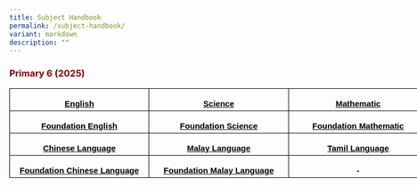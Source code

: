 ```yaml
---
title: Subject Handbook
permalink: /subject-handbook/
variant: markdown
description: ""
---
```

<h3><strong><span style="color: #800000;">Primary 6 (2025)</span></strong></h3>

<table cellpadding="0" cellspacing="0" width="752" border="0" style="width: 564.0pt; border-collapse: collapse; mso-yfti-tbllook: 1184; mso-padding-alt: 0in 5.4pt 0in 5.4pt;" class="MsoNormalTable">
<tbody>
<tr style="mso-yfti-irow: 0; mso-yfti-firstrow: yes; height: 30.0pt;">
<td width="251" style="width: 188.0pt; border: solid windowtext 1.0pt; padding: 0in 5.4pt 0in 5.4pt; height: 30.0pt;">
<p align="center" style="margin-bottom: 0in; text-align: center; line-height: normal;" class="MsoNormal"><strong><span style="font-size: 11.0pt; font-family: 'Arial',sans-serif; mso-fareast-font-family: 'Times New Roman'; color: black; mso-themecolor: text1; mso-font-kerning: 0pt; mso-ligatures: none; mso-bidi-language: TA;"><a rel="noopener" target="_blank" href="https://www.shuqunpri.moe.edu.sg/files/p6_english_handbook_2025.pdf"><span style="color: black; mso-themecolor: text1; text-decoration: none; text-underline: none;">English</span></a></span></strong></p>
</td>
<td width="251" style="width: 188.0pt; border: solid windowtext 1.0pt; border-left: none; padding: 0in 5.4pt 0in 5.4pt; height: 30.0pt;">
<p align="center" style="margin-bottom: 0in; text-align: center; line-height: normal;" class="MsoNormal"><strong><span style="font-size: 11.0pt; font-family: 'Arial',sans-serif; mso-fareast-font-family: 'Times New Roman'; color: black; mso-themecolor: text1; mso-font-kerning: 0pt; mso-ligatures: none; mso-bidi-language: TA;"><a rel="noopener" target="_blank" href="https://www.shuqunpri.moe.edu.sg/files/p6_science_handbook_202.pdf"><span style="color: black; mso-themecolor: text1; text-decoration: none; text-underline: none;">Science</span></a></span></strong></p>
</td>
<td width="251" style="width: 188.0pt; border: solid windowtext 1.0pt; border-left: none; padding: 0in 5.4pt 0in 5.4pt; height: 30.0pt;">
<p align="center" style="margin-bottom: 0in; text-align: center; line-height: normal;" class="MsoNormal"><strong><span style="font-size: 11.0pt; font-family: 'Arial',sans-serif; mso-fareast-font-family: 'Times New Roman'; color: black; mso-themecolor: text1; mso-font-kerning: 0pt; mso-ligatures: none; mso-bidi-language: TA;"><a rel="noopener" target="_blank" href="https://www.shuqunpri.moe.edu.sg/files/p6_standard_math_handbook_2025.pdf"><span style="color: black; mso-themecolor: text1; text-decoration: none; text-underline: none;">Mathematic</span></a></span></strong></p>
</td>
</tr>
<tr style="mso-yfti-irow: 1; height: 30.0pt;">
<td width="251" style="width: 188.0pt; border: solid windowtext 1.0pt; border-top: none; padding: 0in 5.4pt 0in 5.4pt; height: 30.0pt;">
<p align="center" style="margin-bottom: 0in; text-align: center; line-height: normal;" class="MsoNormal"><strong><span style="font-size: 11.0pt; font-family: 'Arial',sans-serif; mso-fareast-font-family: 'Times New Roman'; color: black; mso-themecolor: text1; mso-font-kerning: 0pt; mso-ligatures: none; mso-bidi-language: TA;"><a rel="noopener" target="_blank" href="https://www.shuqunpri.moe.edu.sg/files/p6_foundation_english_handbook_2025.pdf"><span style="color: black; mso-themecolor: text1; text-decoration: none; text-underline: none;">Foundation English</span></a></span></strong></p>
</td>
<td width="251" style="width: 188.0pt; border-top: none; border-left: none; border-bottom: solid windowtext 1.0pt; border-right: solid windowtext 1.0pt; padding: 0in 5.4pt 0in 5.4pt; height: 30.0pt;">
<p align="center" style="margin-bottom: 0in; text-align: center; line-height: normal;" class="MsoNormal"><strong><span style="font-size: 11.0pt; font-family: 'Arial',sans-serif; mso-fareast-font-family: 'Times New Roman'; color: black; mso-themecolor: text1; mso-font-kerning: 0pt; mso-ligatures: none; mso-bidi-language: TA;"><a rel="noopener" target="_blank" href="https://www.shuqunpri.moe.edu.sg/files/p6_foundation_science_handbook_2025.pdf"><span style="color: black; mso-themecolor: text1;">Foundation Science</span></a></span></strong></p>
</td>
<td width="251" style="width: 188.0pt; border-top: none; border-left: none; border-bottom: solid windowtext 1.0pt; border-right: solid windowtext 1.0pt; padding: 0in 5.4pt 0in 5.4pt; height: 30.0pt;">
<p align="center" style="margin-bottom: 0in; text-align: center; line-height: normal;" class="MsoNormal"><strong><span style="font-size: 11.0pt; font-family: 'Arial',sans-serif; mso-fareast-font-family: 'Times New Roman'; color: black; mso-themecolor: text1; mso-font-kerning: 0pt; mso-ligatures: none; mso-bidi-language: TA;"><a rel="noopener" target="_blank" href="https://www.shuqunpri.moe.edu.sg/files/p6_foundation_math_handbook_2025.pdf"><span style="color: black; mso-themecolor: text1;">Foundation Mathematic</span></a></span></strong></p>
</td>
</tr>
<tr style="mso-yfti-irow: 2; height: 30.0pt;">
<td width="251" style="width: 188.0pt; border: solid windowtext 1.0pt; border-top: none; padding: 0in 5.4pt 0in 5.4pt; height: 30.0pt;">
<p align="center" style="margin-bottom: 0in; text-align: center; line-height: normal;" class="MsoNormal"><strong><span style="font-size: 11.0pt; font-family: 'Arial',sans-serif; mso-fareast-font-family: 'Times New Roman'; color: black; mso-themecolor: text1; mso-font-kerning: 0pt; mso-ligatures: none; mso-bidi-language: TA;"><a rel="noopener" target="_blank" href="https://www.shuqunpri.moe.edu.sg/files/p6_chinese_handbook_2025.pdf"><span style="color: black; mso-themecolor: text1;">Chinese Language</span></a></span></strong></p>
</td>
<td width="251" style="width: 188.0pt; border-top: none; border-left: none; border-bottom: solid windowtext 1.0pt; border-right: solid windowtext 1.0pt; padding: 0in 5.4pt 0in 5.4pt; height: 30.0pt;">
<p align="center" style="margin-bottom: 0in; text-align: center; line-height: normal;" class="MsoNormal"><strong><span style="font-size: 11.0pt; font-family: 'Arial',sans-serif; mso-fareast-font-family: 'Times New Roman'; color: black; mso-themecolor: text1; mso-font-kerning: 0pt; mso-ligatures: none; mso-bidi-language: TA;"><a rel="noopener" target="_blank" href="https://www.shuqunpri.moe.edu.sg/files/p6_malay_handbook_2025.pdf"><span style="color: black; mso-themecolor: text1;">Malay Language</span></a></span></strong></p>
</td>
<td width="251" style="width: 188.0pt; border-top: none; border-left: none; border-bottom: solid windowtext 1.0pt; border-right: solid windowtext 1.0pt; padding: 0in 5.4pt 0in 5.4pt; height: 30.0pt;">
<p align="center" style="margin-bottom: 0in; text-align: center; line-height: normal;" class="MsoNormal"><strong><span style="font-size: 11.0pt; font-family: 'Arial',sans-serif; mso-fareast-font-family: 'Times New Roman'; color: black; mso-themecolor: text1; mso-font-kerning: 0pt; mso-ligatures: none; mso-bidi-language: TA;"><a rel="noopener" target="_blank" href="https://www.shuqunpri.moe.edu.sg/files/p6_tamil_handbook_202.pdf"><span style="color: black; mso-themecolor: text1;">Tamil Language</span></a></span></strong></p>
</td>
</tr>
<tr style="mso-yfti-irow: 3; mso-yfti-lastrow: yes; height: 30.0pt;">
<td width="251" style="width: 188.0pt; border: solid windowtext 1.0pt; border-top: none; padding: 0in 5.4pt 0in 5.4pt; height: 30.0pt;">
<p align="center" style="margin-bottom: 0in; text-align: center; line-height: normal;" class="MsoNormal"><strong><span style="font-size: 11.0pt; font-family: 'Arial',sans-serif; mso-fareast-font-family: 'Times New Roman'; color: black; mso-themecolor: text1; mso-font-kerning: 0pt; mso-ligatures: none; mso-bidi-language: TA;"><a rel="noopener" target="_blank" href="https://www.shuqunpri.moe.edu.sg/files/p6_f_chinese_handbook_2025.pdf"><span style="color: black; mso-themecolor: text1;">Foundation Chinese Language</span></a></span></strong></p>
</td>
<td width="251" style="width: 188.0pt; border-top: none; border-left: none; border-bottom: solid windowtext 1.0pt; border-right: solid windowtext 1.0pt; padding: 0in 5.4pt 0in 5.4pt; height: 30.0pt;">
<p align="center" style="margin-bottom: 0in; text-align: center; line-height: normal;" class="MsoNormal"><strong><span style="font-size: 11.0pt; font-family: 'Arial',sans-serif; mso-fareast-font-family: 'Times New Roman'; color: black; mso-themecolor: text1; mso-font-kerning: 0pt; mso-ligatures: none; mso-bidi-language: TA;"><a rel="noopener" target="_blank" href="https://www.shuqunpri.moe.edu.sg/files/p6_foundation_malay_handbook_2025.pdf"><span style="color: black; mso-themecolor: text1;">Foundation Malay Language</span></a></span></strong></p>
</td>
<td width="251" style="width: 188.0pt; border-top: none; border-left: none; border-bottom: solid windowtext 1.0pt; border-right: solid windowtext 1.0pt; padding: 0in 5.4pt 0in 5.4pt; height: 30.0pt;">
<p align="center" style="margin-bottom: 0in; text-align: center; line-height: normal;" class="MsoNormal"><strong><span style="font-size: 11.0pt; font-family: 'Arial',sans-serif; mso-fareast-font-family: 'Times New Roman'; color: black; mso-themecolor: text1; mso-font-kerning: 0pt; mso-ligatures: none; mso-bidi-language: TA;">-</span></strong></p>
</td>
</tr>
</tbody>
</table>